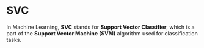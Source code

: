 # SVC

In Machine Learning, **SVC** stands for **Support Vector Classifier**, which is a part of the **Support Vector Machine (SVM)** algorithm used for classification tasks.

